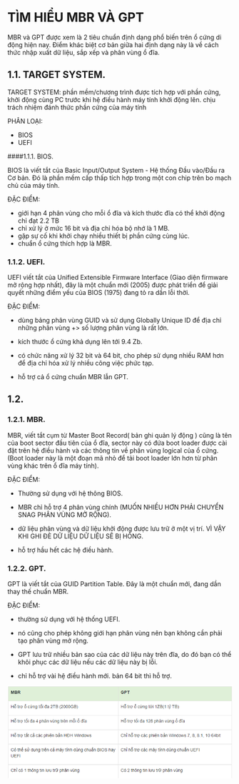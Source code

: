# TÌM HIỂU MBR VÀ GPT


MBR và GPT được xem là 2 tiêu chuẩn định dạng phổ biến trên ổ cứng di động hiện nay. Điểm khác biệt cơ bản giữa hai định dạng này là về cách thức nhập xuất dữ liệu, sắp xếp và phân vùng ổ đĩa.




## 1.1. TARGET SYSTEM.

TARGET SYSTEM: phần mềm/chương trình được tích hợp với phần cứng, khởi động cùng PC trước khi hệ điều hành máy tính khởi động lên. chịu trách nhiệm đánh thức phần cứng của máy tính

PHÂN LOẠI: 

- BIOS
- UEFI

####1.1.1. BIOS.

BIOS là viết tắt của Basic Input/Output System - Hệ thống Đầu vào/Đầu ra Cơ bản. Đó là phần mềm cấp thấp tích hợp trong một con chip trên bo mạch chủ của máy tính.

ĐẶC ĐIỂM: 

- giới hạn 4 phân vùng cho mỗi ổ đĩa và kích thước đĩa có thể 
khởi động chỉ đạt 2.2 TB
- chỉ xử lý ở mức 16 bit và địa chỉ hóa bộ nhớ là 1 MB.
- gặp sự cố khi khởi chạy nhiều thiết bị phần cứng cùng lúc.
- chuẩn ổ cứng thích hợp là MBR.

### 1.1.2. UEFI.

UEFI viết tắt của Unified Extensible Firmware Interface (Giao diện firmware mở rộng hợp nhất), đây là một chuẩn mới (2005) được phát triển để giải quyết những điểm yếu của BIOS (1975) đang tỏ ra dần lỗi thời.

ĐẶC ĐIỂM:

- dùng bảng phân vùng GUID và sử dụng Globally Unique ID để địa chỉ những phân vùng +> số lượng phân vùng là rất lớn.
- kích thước ổ cứng khả dụng lên tới 9.4 Zb.
- có chức năng xử lý 32 bit và 64 bit, cho phép sử dụng nhiều RAM hơn để địa chỉ hóa xử lý nhiều công việc phức tạp.

- hỗ trợ cả ổ cứng chuẩn MBR lẫn GPT.






## 1.2. 

### 1.2.1. MBR.

MBR, viết tắt cụm từ Master Boot Record( bản ghi quản lý động ) cũng là tên của boot sector đầu tiên của ổ đĩa, sector này có đứa boot loader được cài đặt trên hệ điều hành và các thông tin về phân vùng logical của ổ cứng. (Boot loader này là một đoạn mã nhỏ để tải boot loader lớn hơn từ phân vùng khác trên ổ đĩa máy tính).

ĐẶC ĐIỂM:

- Thường sử dụng với hệ thông BIOS.

- MBR chỉ hỗ trợ 4 phân vùng chính (MUỐN NHIỀU HƠN PHẢI CHUYỂN SNAG PHÂN VÙNG MỞ RỘNG).

- dữ liệu phân vùng và dữ liệu khởi động được lưu trữ ở một vị trí. VÌ VẬY KHI GHI ĐÈ DỮ LIỆU DỮ LIỆU SẼ BỊ HỎNG.

- hỗ trợ hầu hết các hệ điều hành.


### 1.2.2. GPT.

GPT là viết tắt của GUID Partition Table. Đây là một chuẩn mới, đang dần thay thế chuẩn MBR.

ĐẶC ĐIỂM:

- thường sử dụng với hệ thống UEFI.

- nó cũng cho phép không giới hạn phân vùng nên bạn không cần phải tạo phân vùng mở rộng.

- GPT lưu trữ nhiều bản sao của các dữ liệu này trên đĩa, do đó bạn có thể khôi phục các dữ liệu nếu các dữ liệu này bị lỗi.


- chỉ hỗ trợ vài hệ điều hành mới. bản 64 bit thì hỗ trợ.


![hinh ](../images/6.png)


